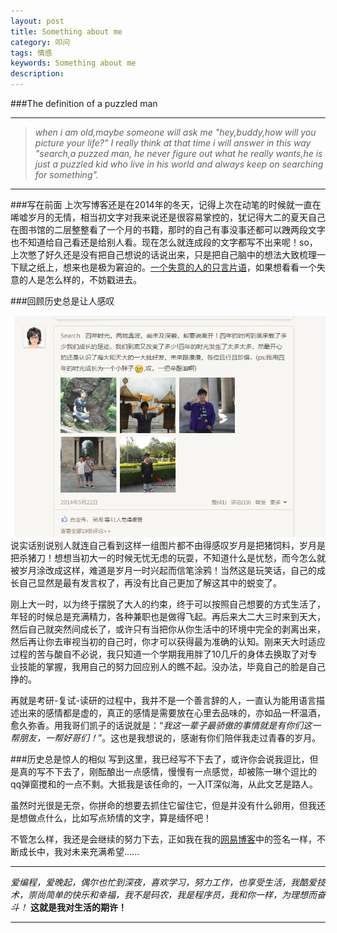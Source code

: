 ```yaml
---
layout: post
title: Something about me
category: 叩问
tags: 情感
keywords: Something about me
description: 
---
```


###The definition of a puzzled man

***
>*when i am old,maybe someone will ask me "hey,buddy,how will you picture your life?"*
>*I really think at that time i will answer in this way  "search,a puzzed man, he never figure out what he really*
>*wants,he is just a puzzled kid who live in his world and always keep on searching 
>for something".* 
***

###写在前面
上次写博客还是在2014年的冬天，记得上次在动笔的时候就一直在唏嘘岁月的无情，相当初文字对我来说还是很容易掌控的，犹记得大二的夏天自己在图书馆的二层整整看了一个月的书籍，那时的自己有事没事还都可以跩两段文字也不知道给自己看还是给别人看。现在怎么就连成段的文字都写不出来呢！so，上次憋了好久还是没有把自己想说的话说出来，只是把自己脑中的想法大致梳理一下赋之纸上，想来也是极为窘迫的。[一个失意的人的只言片语](http://dependmyse.github.io/2014/11/20/Something%20I%20want%20to%20say%20to%20myself.html)，如果想看看一个失意的人是怎么样的，不妨戳进去。

###回顾历史总是让人感叹

![看看吧，一个少年四年的变化](https://raw.githubusercontent.com/dependmyse/dependmyse.github.io/master/img/my/me.png)
说实话别说别人就连自己看到这样一组图片都不由得感叹岁月是把猪饲料，岁月是把杀猪刀！想想当初大一的时候无忧无虑的玩耍，不知道什么是忧愁，而今怎么就被岁月涂改成这样，难道是岁月一时兴起而信笔涂鸦！当然这是玩笑话，自己的成长自己显然是最有发言权了，再没有比自己更加了解这其中的蜕变了。

刚上大一时，以为终于摆脱了大人的约束，终于可以按照自己想要的方式生活了，年轻的时候总是充满精力，各种兼职也是做得飞起。再后来大二大三时来到天大，然后自己就突然间成长了，或许只有当把你从你生活中的环境中完全的剥离出来，然后再让你去审视当初的自己时，你才可以获得最为准确的认知。刚来天大时适应过程的苦与酸自不必说，我只知道一个学期我用胖了10几斤的身体去换取了对专业技能的掌握，我用自己的努力回应别人的瞧不起。没办法，毕竟自己的脸是自己挣的。

再就是考研-复试-读研的过程中，我并不是一个善言辞的人，一直认为能用语言描述出来的感情都是虚的，真正的感情是需要放在心里去品味的，亦如品一杯温酒，愈久弥香。用我哥们凯子的话说就是：“*我这一辈子最骄傲的事情就是有你们这一帮朋友，一帮好哥们！*”。这也是我想说的，感谢有你们陪伴我走过青春的岁月。

###历史总是惊人的相似
写到这里，我已经写不下去了，或许你会说我逗比，但是真的写不下去了，刚酝酿出一点感情，慢慢有一点感觉，却被陈一琳个逗比的qq弹窗搅和的一点不剩。大抵我是该任命的，一入IT深似海，从此文艺是路人。

虽然时光很是无奈，你拼命的想要去抓住它留住它，但是并没有什么卵用，但我还是想做点什么，比如写点矫情的文字，算是缅怀吧！

不管怎么样，我还是会继续的努力下去，正如我在我的[网易博客](http://xiangyanglai.blog.163.com)中的签名一样，不断成长中，我对未来充满希望......

***
*爱编程，爱晚起，偶尔也忙到深夜，喜欢学习，努力工作，也享受生活，我酷爱技术，崇尚简单的快乐和幸福，我不是码农，我是程序员，我和你一样，为理想而奋斗！*
**这就是我对生活的期许！**
***

 

 
